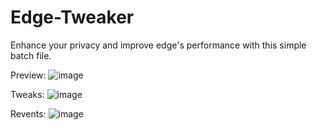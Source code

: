 # Edge-Tweaker
Enhance your privacy and improve edge's performance with this simple batch file.

Preview:
![image](https://github.com/LunarXMike/Edge-Tweaker/assets/158159992/af446f5a-2813-4f9a-8412-d0b374758ecc)

Tweaks:
![image](https://github.com/LunarXMike/Edge-Tweaker/assets/158159992/a721f2ef-ea2f-4fb0-b3d4-b27787de6dd1)

Revents:
![image](https://github.com/LunarXMike/Edge-Tweaker/assets/158159992/6f1415b1-4eb0-40af-8b80-ff1b2e1c65e4)
